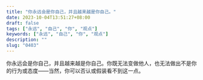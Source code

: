 ```yaml
---
title: "你永远会是你自己，并且越来越是你自己。"
date: 2023-10-04T13:51:27+08:00
draft: false
tags: ["永远", "自己", "你", "观点"]
keywords: ["永远", "自己", "你", "观点"]
description: ""
slug: "0403"
---
```


你永远会是你自己，并且越来越是你自己。你既无法变做他人，也无法做出不是你的行为或态度——当然，你可以否认或假装看不到这一点。
